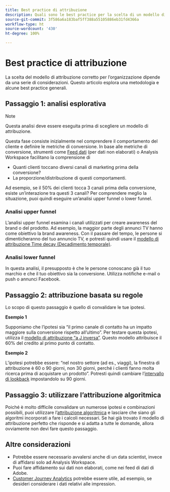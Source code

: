 ```yaml
---
title: Best practice di attribuzione
description: Quali sono le best practice per la scelta di un modello di attribuzione?
source-git-commit: 3f586a6a183baf5ff388a55105886eb31fd4366a
workflow-type: ht
source-wordcount: '430'
ht-degree: 100%

---
```



# Best practice di attribuzione

La scelta del modello di attribuzione corretto per l’organizzazione dipende da una serie di considerazioni. Questo articolo esplora una metodologia e alcune best practice generali.

## Passaggio 1: analisi esplorativa

>[!NOTE]
>Questa analisi deve essere eseguita prima di scegliere un modello di attribuzione.

Questa fase consiste inizialmente nel comprendere il comportamento del cliente e definire le metriche di conversione. In base alle metriche di conversione, strumenti come [Feed dati](https://experienceleague.adobe.com/docs/analytics/export/analytics-data-feed/data-feed-overview.html?lang=it) (per dati non elaborati) o Analysis Workspace facilitano la comprensione di

* Quanti clienti toccano diversi canali di marketing prima della conversione?
* La proporzione/distribuzione di questi comportamenti.

Ad esempio, se il 50% dei clienti tocca 3 canali prima della conversione, esiste un’interazione tra questi 3 canali?
Per comprendere meglio la situazione, puoi quindi eseguire un’analisi upper funnel o lower funnel.

### Analisi upper funnel

L’analisi upper funnel esamina i canali utilizzati per creare awareness del brand o del prodotto. Ad esempio, la maggior parte degli annunci TV hanno come obiettivo la brand awareness. Con il passare del tempo, le persone si dimenticheranno del tuo annuncio TV, e potresti quindi usare il [modello di attribuzione Time decay (Decadimento temporale)](/help/analyze/analysis-workspace/attribution/models.md).

### Analisi lower funnel

In questa analisi, il presupposto è che le persone conoscano già il tuo marchio e che il tuo obiettivo sia la conversione. Utilizza notifiche e-mail o push o annunci Facebook.

## Passaggio 2: attribuzione basata su regole

Lo scopo di questo passaggio è quello di convalidare le tue ipotesi.

**Esempio 1**

Supponiamo che l’ipotesi sia “il primo canale di contatto ha un impatto maggiore sulla conversione rispetto all’ultimo”. Per testare questa ipotesi, utilizza il [modello di attribuzione “a J inversa”](/help/analyze/analysis-workspace/attribution/models.md). Questo modello attribuisce il 60% del credito al primo punto di contatto.

**Esempio 2**

L’ipotesi potrebbe essere: “nel nostro settore (ad es., viaggi), la finestra di attribuzione è 60 o 90 giorni, non 30 giorni, perché i clienti fanno molta ricerca prima di acquistare un prodotto”. Potresti quindi cambiare l’[intervallo di lookback](https://experienceleague.adobe.com/docs/analytics/analyze/analysis-workspace/attribution/models.html?lang=it#lookback-windows) impostandolo su 90 giorni.

## Passaggio 3: utilizzare l’attribuzione algoritmica

Poiché è molto difficile convalidare un numerose ipotesi e combinazioni possibili, puoi utilizzare l’[attribuzione algoritmica](/help/analyze/analysis-workspace/attribution/algorithmic.md) e lasciare che siano gli algoritmi incorporati a fare i calcoli necessari. Se hai già trovato il modello di attribuzione perfetto che risponde e si adatta a tutte le domande, allora ovviamente non devi fare questo passaggio.

## Altre considerazioni

* Potrebbe essere necessario avvalersi anche di un data scientist, invece di affidarsi solo ad Analysis Workspace.
* Puoi fare affidamento sui dati non elaborati, come nei feed di dati di Adobe.
* [Customer Journey Analytics](https://experienceleague.adobe.com/docs/analytics-platform/using/cja-overview/cja-overview.html?lang=it) potrebbe essere utile, ad esempio, se desideri considerare i dati relativi alle impression.
